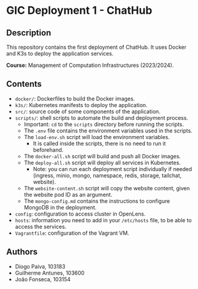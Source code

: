 # GIC Deployment 1 - ChatHub

## Description

This repository contains the first deployment of ChatHub. It uses Docker and K3s to deploy the application services.

**Course:** Management of Computation Infrastructures (2023/2024).

## Contents

- `docker/`: Dockerfiles to build the Docker images.
- `k3s/`: Kubernetes manifests to deploy the application.
- `src/`: source code of some components of the application.
- `scripts/`: shell scripts to automate the build and deployment process.
    - Important: `cd` to the `scripts` directory before running the scripts.
    - The `.env` file contains the environment variables used in the scripts.
    - The `load-env.sh` script will load the environment variables.
        - It is called inside the scripts, there is no need to run it beforehand.
    - The `docker-all.sh` script will build and push all Docker images.
    - The `deploy-all.sh` script will deploy all services in Kubernetes.
        - Note: you can run each deployment script individually if needed (ingress, minio, mongo, namespace, redis, storage, tailchat, website).
    - The `website-content.sh` script will copy the website content, given the website pod ID as an argument.
    - The `mongo-config.md` contains the instructions to configure MongoDB in the deployment.
- `config`: configuration to access cluster in OpenLens.
- `hosts`: information you need to add in your `/etc/hosts` file, to be able to access the services.
- `Vagrantfile`: configuration of the Vagrant VM.

## Authors

- Diogo Paiva, 103183
- Guilherme Antunes, 103600
- João Fonseca, 103154
